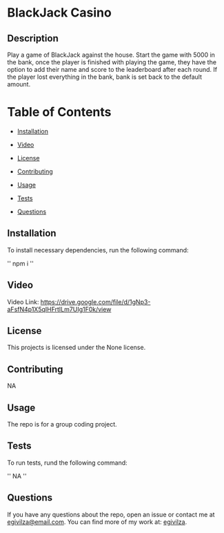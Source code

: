 # BlackJack Casino

## Description

Play a game of BlackJack against the house. Start the game with 5000 in the bank, once the player is finished with playing the game, they have the option to add their name and score to the leaderboard after each round. If the player lost everything in the bank, bank is set back to the default amount.

# Table of Contents

* [Installation](#installation)

* [Video](#video)

* [License](#license)

* [Contributing](contributing)

* [Usage](#usage)

* [Tests](#tests)

* [Questions](#questions)

## Installation

To install necessary dependencies, run the following command:

''
npm i
''

## Video

Video Link: https://drive.google.com/file/d/1gNp3-aFsfN4p1X5qIHFrtILm7UIg1F0k/view

## License

This projects is licensed under the None license.

## Contributing

NA

## Usage

The repo is for a group coding project.

## Tests

To run tests, rund the following command:

''
NA
''

## Questions

If you have any questions about the repo, open an issue or contact me at egivilza@email.com.
You can find more of my work at: [egivilza](https://github.com/egivilza).

